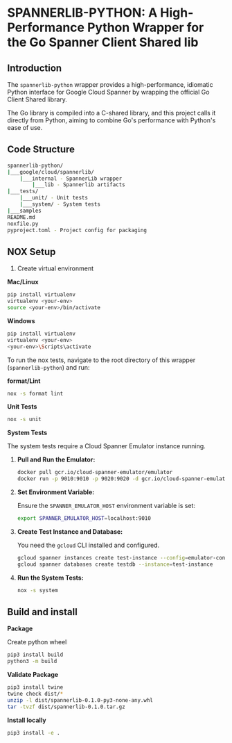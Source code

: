 # SPANNERLIB-PYTHON: A High-Performance Python Wrapper for the Go Spanner Client Shared lib

## Introduction
The `spannerlib-python` wrapper provides a high-performance, idiomatic Python interface for Google Cloud Spanner by wrapping the official Go Client Shared library.

The Go library is compiled into a C-shared library, and this project calls it directly from Python, aiming to combine Go's performance with Python's ease of use.

## Code Structure

```bash
spannerlib-python/
|___google/cloud/spannerlib/
    |___internal - SpannerLib wrapper
        |___lib - Spannerlib artifacts
|___tests/
    |___unit/ - Unit tests
    |___system/ - System tests
|___samples
README.md
noxfile.py
pyproject.toml - Project config for packaging
```

## NOX Setup

1. Create virtual environment

**Mac/Linux**
```bash
pip install virtualenv
virtualenv <your-env>
source <your-env>/bin/activate
```

**Windows**
```bash
pip install virtualenv
virtualenv <your-env>
<your-env>\Scripts\activate
```

To run the nox tests, navigate to the root directory of this wrapper (`spannerlib-python`) and run:

**format/Lint**

```bash
nox -s format lint
```

**Unit Tests**

```bash
nox -s unit
```

**System Tests**

The system tests require a Cloud Spanner Emulator instance running.

1.  **Pull and Run the Emulator:**

    ```bash
    docker pull gcr.io/cloud-spanner-emulator/emulator
    docker run -p 9010:9010 -p 9020:9020 -d gcr.io/cloud-spanner-emulator/emulator
    ```

2.  **Set Environment Variable:**

    Ensure the `SPANNER_EMULATOR_HOST` environment variable is set:
    ```bash
    export SPANNER_EMULATOR_HOST=localhost:9010
    ```

3.  **Create Test Instance and Database:**

    You need the `gcloud` CLI installed and configured.
    ```bash
    gcloud spanner instances create test-instance --config=emulator-config --description="Test Instance" --nodes=1
    gcloud spanner databases create testdb --instance=test-instance
    ```

4.  **Run the System Tests:**

    ```bash
    nox -s system
    ```

## Build and install

**Package**

Create python wheel

```bash
pip3 install build
python3 -m build
```

**Validate Package** 

```bash
pip3 install twine
twine check dist/*
unzip -l dist/spannerlib-0.1.0-py3-none-any.whl
tar -tvzf dist/spannerlib-0.1.0.tar.gz 
``` 

**Install locally**

```bash
pip3 install -e .
```


